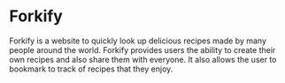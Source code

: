 # Forkify
Forkify is a website to quickly look up delicious recipes made by many people around the world. Forkify provides users the ability to create their own recipes and also share them with everyone. It also allows the user to bookmark to track of recipes that they enjoy. 
